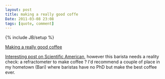```yaml
---
layout: post
title: making a really good coffe
Date: 2011-03-08 23:08
tags: [quote, comment]
---
```

{% include JB/setup %} 

[Making a really good coffee]()

[Interesting post on Scientific American](http://www.scientificamerican.com/blog/post.cfm?id=science-in-the-neighborhood-how-to-2011-03-08), however this barista needs a reality check: a refractometer to make coffee ? I'd recommend a couple of place in my hometown (Bari) where
baristas have no PhD but make the best coffee ever.
